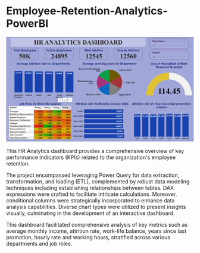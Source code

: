 # Employee-Retention-Analytics-PowerBI

![image](HR-Dashboard.png)

This HR Analytics dashboard provides a comprehensive overview of key performance indicators (KPIs) related to the organization's employee retention. 

The project encompassed leveraging Power Query for data extraction, transformation, and loading (ETL), complemented by robust data modeling techniques including establishing relationships between tables. DAX expressions were crafted to facilitate intricate calculations. Moreover, conditional columns were strategically incorporated to enhance data analysis capabilities. Diverse chart types were utilized to present insights visually, culminating in the development of an interactive dashboard. 

This dashboard facilitated comprehensive analysis of key metrics such as average monthly income, attrition rate, work-life balance, years since last promotion, hourly rate and working hours, stratified across various departments and job roles.
